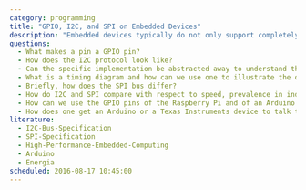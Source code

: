 ```yaml
---
category: programming
title: "GPIO, I2C, and SPI on Embedded Devices"
description: "Embedded devices typically do not only support completely custom output (GPIO), but also profit from standardized interfaces for communication. We will focus on I2C and SPI as two pivotal representatives."
questions:
  - What makes a pin a GPIO pin?
  - How does the I2C protocol look like?
  - Can the specific implementation be abstracted away to understand the key features of any communication protocol?
  - What is a timing diagram and how can we use one to illustrate the details of the I2C protocol?
  - Briefly, how does the SPI bus differ?
  - How do I2C and SPI compare with respect to speed, prevalence in industry and other aspects?
  - How can we use the GPIO pins of the Raspberry Pi and of an Arduino / a Texas Instruments device?
  - How does one get an Arduino or a Texas Instruments device to talk to a sensor via I2C?
literature:
  - I2C-Bus-Specification
  - SPI-Specification
  - High-Performance-Embedded-Computing
  - Arduino
  - Energia
scheduled: 2016-08-17 10:45:00
---
```

